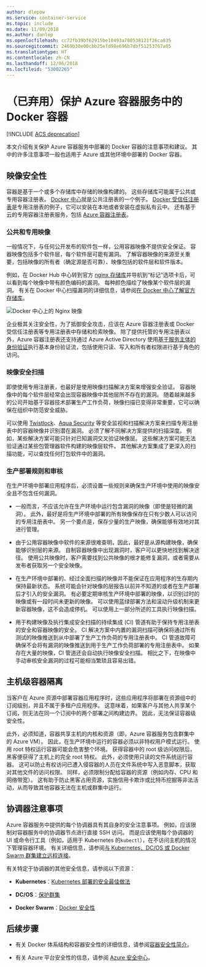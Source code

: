 ```yaml
---
author: dlepow
ms.service: container-service
ms.topic: include
ms.date: 11/09/2018
ms.author: danlep
ms.openlocfilehash: cc72fb39bf62915be10493a780538121f26ca835
ms.sourcegitcommit: 2469b30e00cbb25efd98e696b7dbf51253767a05
ms.translationtype: HT
ms.contentlocale: zh-CN
ms.lasthandoff: 12/06/2018
ms.locfileid: "53002265"
---
```

# <a name="deprecated-securing-docker-containers-in-azure-container-service"></a>（已弃用）保护 Azure 容器服务中的 Docker 容器

[!INCLUDE [ACS deprecation](container-service-deprecation.md)]

本文介绍有关保护 Azure 容器服务中部署的 Docker 容器的注意事项和建议。 其中的许多注意事项一般也适用于 Azure 或其他环境中部署的 Docker 容器。 

## <a name="image-security"></a>映像安全性

容器是基于一个或多个存储库中存储的映像构建的。 这些存储库可能属于公共或专用容器注册表。 [Docker 中心](https://hub.docker.com/)就是公共注册表的一个例子。 [Docker 受信任注册表](https://docs.docker.com/datacenter/dtr/2.0/)是专用注册表的例子，它可以安装在本地或者安装在虚拟私有云中。 还有基于云的专用容器注册表服务，包括 [Azure 容器注册表](../articles/container-registry/container-registry-intro.md)。

### <a name="public-and-private-images"></a>公共和专用映像
一般情况下，与任何公开发布的软件包一样，公用容器映像不提供安全保证。 容器映像包括多个软件层，每个软件层可能有漏洞。 了解容器映像的来源至关重要，包括映像的所有者（确定源是否可靠）、映像包括的软件层和软件版本。 

例如，在 Docker Hub 中心转到官方 [nginx 存储库](https://hub.docker.com/_/nginx/)并导航到“标记”选项卡后，可以看到每个映像中带有颜色编码的漏洞。 每种颜色描绘了映像某个软件层的漏洞。 有关在 Docker 中心扫描漏洞的详细信息，请参阅[在 Docker 中心了解官方存储库](https://blog.docker.com/2015/06/understanding-official-repos-docker-hub/)。

![Docker 中心上的 Nginx 映像](./media/container-service-security/docker-hub-nginx.png)

企业极其关注安全性，为了抵御安全攻击，应该在 Azure 容器注册表或 Docker 受信任注册表等专用注册表中存储和检索映像。 除了提供托管的专用注册表以外，Azure 容器注册表还支持通过 Azure Active Directory 使用[基于服务主体的身份验证](../articles/container-registry/container-registry-authentication.md)执行基本身份验证流，包括使用只读、写入和所有者权限进行基于角色的访问。

### <a name="image-security-scanning"></a>映像安全扫描

即使使用专用注册表，也最好是使用映像扫描解决方案来增强安全验证。 容器映像中的每个软件层经常会出现容器映像中其他层所不存在的漏洞。 随着越来越多的公司开始基于容器技术部署生产工作负荷，映像扫描已变得非常重要，它可以确保在组织中防范安全威胁。 

可以使用 [Twistlock](https://www.twistlock.com/2016/11/07/twistlock-supports-azure-container-registry)、[Aqua Security](http://blog.aquasec.com/image-vulnerability-scanning-in-azure-container-registry) 等安全监视和扫描解决方案来扫描专用注册表中的容器映像并识别潜在漏洞。 必须了解不同解决方案提供的扫描深度。 例如，某些解决方案可能只针对已知漏洞交叉验证映像层。 这些解决方案可能无法验证通过某些包管理器软件构建的映像层软件。 其他解决方案集成了更深入的扫描功能，可以查找任何打包软件中的漏洞。

### <a name="production-deployment-rules-and-audit"></a>生产部署规则和审核
在生产环境中部署应用程序后，必须设置一些规则来确保生产环境中使用的映像安全且不包含任何漏洞。

* 一般而言，不应该允许在生产环境中运行包含漏洞的映像（即使是轻微的漏洞）。 此外，最好是将生产环境中部署的所有映像保存在只有少数人可以访问的专用注册表中。 另一个要点是，保存少量的生产映像，确保能够有效地对其进行管理。

* 由于公用容器映像中软件的来源很难查明，因此，最好是从源构建映像，确保能够识别层的来源。 自制容器映像中出现漏洞时，客户可以更快地找到解决途径。 使用公共映像时，客户需要找到公共映像的根才能修复漏洞，或者需要从发布者获取另一个安全映像。

* 在生产环境中部署的、经过全面扫描的映像并不能保证在应用程序的生存期内保持最新状态。 系统可能会针对映像的层报告以前并不知道的或者在生产部署后才引入的安全漏洞。 有必要定期审核生产环境中部署的映像，以识别过时的映像或有一段时间未更新的映像。 可以使用蓝绿部署方法和滚动升级机制来更新容器映像，这不会造成停机。 可以使用上一部分所述的工具执行映像扫描。 

* 用于构建映像及执行集成安全扫描的持续集成 (CI) 管道有助于保持专用注册表的安全和容器映像的安全。 CI 解决方案中内置的漏洞扫描可确保将通过所有测试的映像推送到从中部署了生产工作负荷的专用注册表中。 CI 管道故障可确保不会将有漏洞的映像推送到用于生产工作负荷部署的专用注册表中。 如果存在大量的映像，CI 管道还会自动执行映像安全扫描。 相比之下，在映像中手动审核安全漏洞的过程可能相当繁琐且容易出错。

## <a name="host-level-container-isolation"></a>主机级容器隔离
当客户在 Azure 资源中部署容器应用程序时，这些应用程序将部署在资源组中的订阅级别，并且不属于多租户应用程序。 这意味着，如果客户与其他人共享某个订阅，则无法在同一个订阅中的两个部署之间构建边界。 因此，无法保证容器级安全性。 

此外，必须知道，容器共享主机的内核和资源（即，Azure 容器服务包含群集中的 Azure VM）。 因此，在生产环境中运行的容器必须以非特权用户模式运行。 使用 root 特权运行容器可能会危害整个环境。 获得容器中的 root 级访问权限后，黑客便获得了主机上的完全 root 特权。 此外，必须使用只读的文件系统运行容器。 这可以防止有权访问已遭入侵容器的人员在文件系统中写入恶意脚本，获取对其他文件的访问权限。 同样，必须限制分配给容器的资源（例如内存、CPU 和网络带宽）。 这有助于防止黑客占用资源，实施信用卡欺诈或比特币挖掘等非法活动，从而导致其他容器无法在主机或群集中运行。

## <a name="orchestrator-considerations"></a>协调器注意事项

Azure 容器服务中提供的每个协调器具有其自身的安全注意事项。 例如，应该限制对容器服务中的协调器节点进行直接 SSH 访问。 而是应该使用每个协调器的 UI 或命令行工具（例如，适用于 Kubernetes 的`kubectl`），在不访问主机的情况下管理容器环境。 有关详细信息，请参阅[与 Kubernetes、DC/OS 或 Docker Swarm 群集建立远程连接](../articles/container-service/kubernetes/container-service-connect.md)。

有关特定于协调器的其他安全信息，请参阅以下资源：

* **Kubernetes**：[Kubernetes 部署的安全最佳做法](https://kubernetes.io/blog/2016/08/security-best-practices-kubernetes-deployment/)

* **DC/OS**：[保护群集](https://dcos.io/docs/1.8/administration/securing-your-cluster/)

* **Docker Swarm**：[Docker 安全性](https://www.docker.com/docker-security)

## <a name="next-steps"></a>后续步骤

* 有关 Docker 体系结构和容器安全性的详细信息，请参阅[容器安全性简介](https://www.docker.com/sites/default/files/WP_IntrotoContainerSecurity_08.19.2016.pdf)。

* 有关 Azure 平台安全性的信息，请参阅 [Azure 安全中心](https://www.microsoft.com/en-us/trustcenter/cloudservices/azure)。
